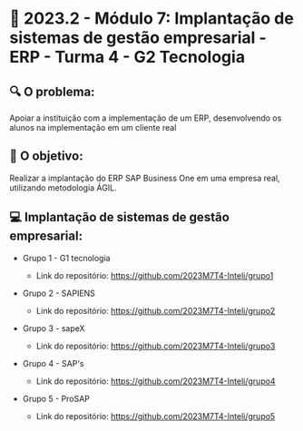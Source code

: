 # 🙋‍ 2023.2 - Módulo 7: Implantação de sistemas de gestão empresarial - ERP - Turma 4 - G2 Tecnologia

## 🔍 O problema:

Apoiar a instituição com a implementação de um ERP, desenvolvendo os alunos na implementação em um cliente real


## 🎯 O objetivo:

Realizar a implantação do ERP SAP Business One em uma empresa real, utilizando metodologia ÁGIL.


## 💻 Implantação de sistemas de gestão empresarial:

- Grupo 1 - G1 tecnologia
  - Link do repositório: https://github.com/2023M7T4-Inteli/grupo1

- Grupo 2 - SAPIENS
  - Link do repositório: https://github.com/2023M7T4-Inteli/grupo2

- Grupo 3 - sapeX
  - Link do repositório: https://github.com/2023M7T4-Inteli/grupo3

- Grupo 4 - SAP's
  - Link do repositório: https://github.com/2023M7T4-Inteli/grupo4

- Grupo 5 - ProSAP
  - Link do repositório: https://github.com/2023M7T4-Inteli/grupo5
